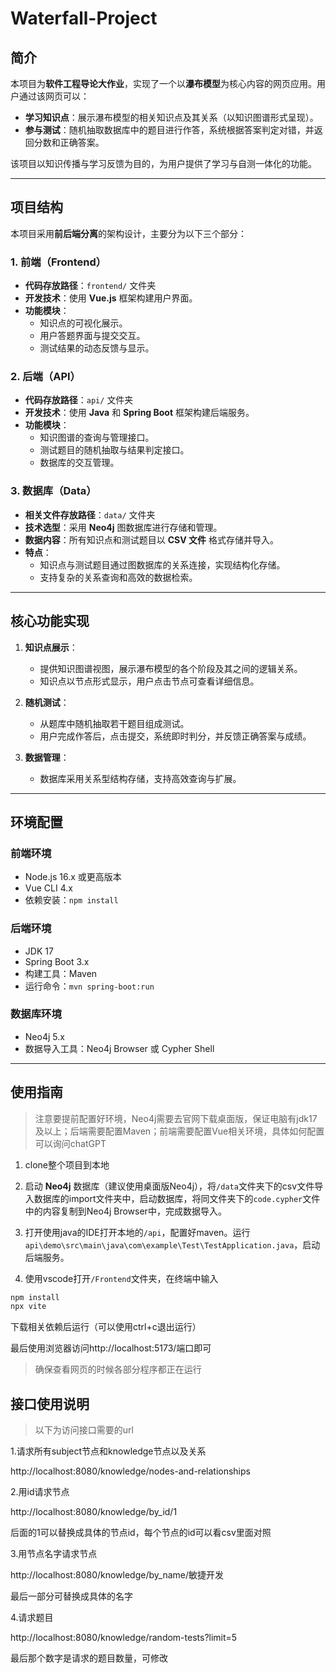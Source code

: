 # Waterfall-Project

## 简介  
本项目为**软件工程导论大作业**，实现了一个以**瀑布模型**为核心内容的网页应用。用户通过该网页可以：  
- **学习知识点**：展示瀑布模型的相关知识点及其关系（以知识图谱形式呈现）。  
- **参与测试**：随机抽取数据库中的题目进行作答，系统根据答案判定对错，并返回分数和正确答案。  

该项目以知识传播与学习反馈为目的，为用户提供了学习与自测一体化的功能。  

---

## 项目结构 
本项目采用**前后端分离**的架构设计，主要分为以下三个部分：  

### 1. 前端（Frontend）  
- **代码存放路径**：`frontend/` 文件夹  
- **开发技术**：使用 **Vue.js** 框架构建用户界面。  
- **功能模块**：
  - 知识点的可视化展示。
  - 用户答题界面与提交交互。
  - 测试结果的动态反馈与显示。

### 2. 后端（API）  
- **代码存放路径**：`api/` 文件夹  
- **开发技术**：使用 **Java** 和 **Spring Boot** 框架构建后端服务。  
- **功能模块**：
  - 知识图谱的查询与管理接口。
  - 测试题目的随机抽取与结果判定接口。
  - 数据库的交互管理。

### 3. 数据库（Data）  
- **相关文件存放路径**：`data/` 文件夹  
- **技术选型**：采用 **Neo4j** 图数据库进行存储和管理。  
- **数据内容**：所有知识点和测试题目以 **CSV 文件** 格式存储并导入。  
- **特点**：
  - 知识点与测试题目通过图数据库的关系连接，实现结构化存储。
  - 支持复杂的关系查询和高效的数据检索。

---

## 核心功能实现
1. **知识点展示**：
   - 提供知识图谱视图，展示瀑布模型的各个阶段及其之间的逻辑关系。  
   - 知识点以节点形式显示，用户点击节点可查看详细信息。

2. **随机测试**：
   - 从题库中随机抽取若干题目组成测试。  
   - 用户完成作答后，点击提交，系统即时判分，并反馈正确答案与成绩。  

3. **数据管理**：
   - 数据库采用关系型结构存储，支持高效查询与扩展。

---

## 环境配置
### 前端环境
- Node.js 16.x 或更高版本  
- Vue CLI 4.x  
- 依赖安装：`npm install`

### 后端环境
- JDK 17  
- Spring Boot 3.x  
- 构建工具：Maven  
- 运行命令：`mvn spring-boot:run`

### 数据库环境
- Neo4j 5.x  
- 数据导入工具：Neo4j Browser 或 Cypher Shell  

---

## 使用指南

> 注意要提前配置好环境，Neo4j需要去官网下载桌面版，保证电脑有jdk17及以上；后端需要配置Maven；前端需要配置Vue相关环境，具体如何配置可以询问chatGPT

1. clone整个项目到本地

2. 启动 **Neo4j** 数据库（建议使用桌面版Neo4j），将``/data``文件夹下的csv文件导入数据库的import文件夹中，启动数据库，将同文件夹下的``code.cypher``文件中的内容复制到Neo4j Browser中，完成数据导入。

3. 打开使用java的IDE打开本地的``/api``，配置好maven。运行``api\demo\src\main\java\com\example\Test\TestApplication.java``，启动后端服务。  

4. 使用vscode打开``/Frontend``文件夹，在终端中输入

```bash
npm install
npx vite
```

下载相关依赖后运行（可以使用ctrl+c退出运行）

最后使用浏览器访问http://localhost:5173/端口即可

> 确保查看网页的时候各部分程序都正在运行

## 接口使用说明

> 以下为访问接口需要的url

1.请求所有subject节点和knowledge节点以及关系

http://localhost:8080/knowledge/nodes-and-relationships

2.用id请求节点

http://localhost:8080/knowledge/by_id/1

后面的1可以替换成具体的节点id，每个节点的id可以看csv里面对照

3.用节点名字请求节点

http://localhost:8080/knowledge/by_name/敏捷开发

最后一部分可替换成具体的名字

4.请求题目

http://localhost:8080/knowledge/random-tests?limit=5

最后那个数字是请求的题目数量，可修改
